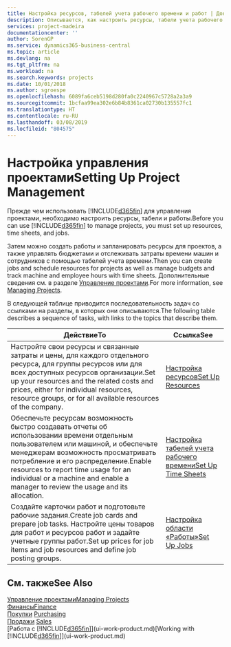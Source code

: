 ```yaml
---
title: Настройка ресурсов, табелей учета рабочего времени и работ | Документы Майкрософт
description: Описывается, как настроить ресурсы, табели учета рабочего времени и работы для управления проектами.
services: project-madeira
documentationcenter: ''
author: SorenGP
ms.service: dynamics365-business-central
ms.topic: article
ms.devlang: na
ms.tgt_pltfrm: na
ms.workload: na
ms.search.keywords: projects
ms.date: 10/01/2018
ms.author: sgroespe
ms.openlocfilehash: 6089fa6ceb5198d280fa0c2240967c5728a2a3a9
ms.sourcegitcommit: 1bcfaa99ea302e6b84b8361ca02730b135557fc1
ms.translationtype: HT
ms.contentlocale: ru-RU
ms.lasthandoff: 03/08/2019
ms.locfileid: "804575"
---
```

# <a name="setting-up-project-management"></a><span data-ttu-id="15a86-103">Настройка управления проектами</span><span class="sxs-lookup"><span data-stu-id="15a86-103">Setting Up Project Management</span></span>
<span data-ttu-id="15a86-104">Прежде чем использовать [!INCLUDE[d365fin](includes/d365fin_md.md)] для управления проектами, необходимо настроить ресурсы, табели и работы.</span><span class="sxs-lookup"><span data-stu-id="15a86-104">Before you can use [!INCLUDE[d365fin](includes/d365fin_md.md)] to manage projects, you must set up resources, time sheets, and jobs.</span></span>

<span data-ttu-id="15a86-105">Затем можно создать работы и запланировать ресурсы для проектов, а также управлять бюджетами и отслеживать затраты времени машин и сотрудников с помощью табелей учета времени.</span><span class="sxs-lookup"><span data-stu-id="15a86-105">Then you can create jobs and schedule resources for projects as well as manage budgets and track machine and employee hours with time sheets.</span></span> <span data-ttu-id="15a86-106">Дополнительные сведения см. в разделе [Управление проектами](projects-manage-projects.md).</span><span class="sxs-lookup"><span data-stu-id="15a86-106">For more information, see [Managing Projects](projects-manage-projects.md).</span></span>  

<span data-ttu-id="15a86-107">В следующей таблице приводится последовательность задач со ссылками на разделы, в которых они описываются.</span><span class="sxs-lookup"><span data-stu-id="15a86-107">The following table describes a sequence of tasks, with links to the topics that describe them.</span></span>

| <span data-ttu-id="15a86-108">Действие</span><span class="sxs-lookup"><span data-stu-id="15a86-108">To</span></span> | <span data-ttu-id="15a86-109">Ссылка</span><span class="sxs-lookup"><span data-stu-id="15a86-109">See</span></span> |
| --- | --- |
| <span data-ttu-id="15a86-110">Настройте свои ресурсы и связанные затраты и цены, для каждого отдельного ресурса, для группы ресурсов или для всех доступных ресурсов организации.</span><span class="sxs-lookup"><span data-stu-id="15a86-110">Set up your resources and the related costs and prices, either for individual resources, resource groups, or for all available resources of the company.</span></span> |[<span data-ttu-id="15a86-111">Настройка ресурсов</span><span class="sxs-lookup"><span data-stu-id="15a86-111">Set Up Resources</span></span>](projects-how-setup-resources.md) |
| <span data-ttu-id="15a86-112">Обеспечьте ресурсам возможность быстро создавать отчеты об использовании времени отдельным пользователем или машиной, и обеспечьте менеджерам возможность просматривать потребление и его распределение.</span><span class="sxs-lookup"><span data-stu-id="15a86-112">Enable resources to report time usage for an individual or a machine and enable a manager to review the usage and its allocation.</span></span> |[<span data-ttu-id="15a86-113">Настройка табелей учета рабочего времени</span><span class="sxs-lookup"><span data-stu-id="15a86-113">Set Up Time Sheets</span></span>](projects-how-setup-time-sheets.md) |
| <span data-ttu-id="15a86-114">Создайте карточки работ и подготовьте рабочие задания.</span><span class="sxs-lookup"><span data-stu-id="15a86-114">Create job cards and prepare job tasks.</span></span> <span data-ttu-id="15a86-115">Настройте цены товаров для работ и ресурсов работ и задайте учетные группы работ.</span><span class="sxs-lookup"><span data-stu-id="15a86-115">Set up prices for job items and job resources and define job posting groups.</span></span> |[<span data-ttu-id="15a86-116">Настройка области «Работы»</span><span class="sxs-lookup"><span data-stu-id="15a86-116">Set Up Jobs</span></span>](projects-how-setup-jobs.md) |

## <a name="see-also"></a><span data-ttu-id="15a86-117">См. также</span><span class="sxs-lookup"><span data-stu-id="15a86-117">See Also</span></span>
[<span data-ttu-id="15a86-118">Управление проектами</span><span class="sxs-lookup"><span data-stu-id="15a86-118">Managing Projects</span></span>](projects-manage-projects.md)  
[<span data-ttu-id="15a86-119">Финансы</span><span class="sxs-lookup"><span data-stu-id="15a86-119">Finance</span></span>](finance.md)  
<span data-ttu-id="15a86-120">[Покупки](purchasing-manage-purchasing.md)       </span><span class="sxs-lookup"><span data-stu-id="15a86-120">[Purchasing](purchasing-manage-purchasing.md)       </span></span>  
<span data-ttu-id="15a86-121">[Продажи](sales-manage-sales.md)   </span><span class="sxs-lookup"><span data-stu-id="15a86-121">[Sales](sales-manage-sales.md)   </span></span>  
<span data-ttu-id="15a86-122">[Работа с [!INCLUDE[d365fin](includes/d365fin_md.md)]](ui-work-product.md)</span><span class="sxs-lookup"><span data-stu-id="15a86-122">[Working with [!INCLUDE[d365fin](includes/d365fin_md.md)]](ui-work-product.md)</span></span>  
